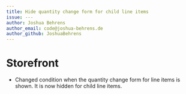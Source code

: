 ```yaml
---
title: Hide quantity change form for child line items
issue: ---
author: Joshua Behrens
author_email: code@joshua-behrens.de
author_github: JoshuaBehrens
---
```

# Storefront
* Changed condition when the quantity change form for line items is shown. It is now hidden for child line items.
